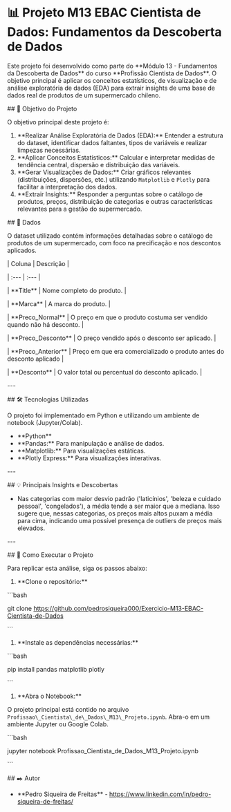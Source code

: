 ﻿# 📊 Projeto M13 EBAC Cientista de Dados: Fundamentos da Descoberta de Dados

Este projeto foi desenvolvido como parte do \*\*Módulo 13 - Fundamentos da Descoberta de Dados\*\* do curso \*\*Profissão Cientista de Dados\*\*. O objetivo principal é aplicar os conceitos estatísticos, de visualização e de análise exploratória de dados (EDA) para extrair insights de uma base de dados real de produtos de um supermercado chileno.

\## 🎯 Objetivo do Projeto

O objetivo principal deste projeto é:

1. \*\*Realizar Análise Exploratória de Dados (EDA):\*\* Entender a estrutura do dataset, identificar dados faltantes, tipos de variáveis e realizar limpezas necessárias.
1. \*\*Aplicar Conceitos Estatísticos:\*\* Calcular e interpretar medidas de tendência central, dispersão e distribuição das variáveis.
1. \*\*Gerar Visualizações de Dados:\*\* Criar gráficos relevantes (distribuições, dispersões, etc.) utilizando `Matplotlib` e `Plotly` para facilitar a interpretação dos dados.
1. \*\*Extrair Insights:\*\* Responder a perguntas sobre o catálogo de produtos, preços, distribuição de categorias e outras características relevantes para a gestão do supermercado.

\## 💾 Dados

O dataset utilizado contém informações detalhadas sobre o catálogo de produtos de um supermercado, com foco na precificação e nos descontos aplicados.

| Coluna | Descrição |

\| :--- | :--- |

| \*\*Title\*\* | Nome completo do produto. |

| \*\*Marca\*\* | A marca do produto. |

| \*\*Preco\_Normal\*\* | O preço em que o produto costuma ser vendido quando não há desconto. |

| \*\*Preco\_Desconto\*\* | O preço vendido após o desconto ser aplicado. |

| \*\*Preco\_Anterior\*\* | Preço em que era comercializado o produto antes do desconto aplicado |

| \*\*Desconto\*\* | O valor total ou percentual do desconto aplicado. |

\---

\## 🛠 Tecnologias Utilizadas

O projeto foi implementado em Python e utilizando um ambiente de notebook (Jupyter/Colab).

* \*\*Python\*\*
* \*\*Pandas:\*\* Para manipulação e análise de dados.
* \*\*Matplotlib:\*\* Para visualizações estáticas.
* \*\*Plotly Express:\*\* Para visualizações interativas.

\---

\## 💡 Principais Insights e Descobertas

* Nas categorias com maior desvio padrão ('laticínios', 'beleza e cuidado pessoal', 'congelados'), a média tende a ser maior que a mediana. Isso sugere que, nessas categorias, os preços mais altos puxam a média para cima, indicando uma possível presença de outliers de preços mais elevados.

\---

\## 🚀 Como Executar o Projeto

Para replicar esta análise, siga os passos abaixo:

1. \*\*Clone o repositório:\*\*

\```bash

git clone https://github.com/pedrosiqueira000/Exercicio-M13-EBAC-Cientista-de-Dados

\```

1. \*\*Instale as dependências necessárias:\*\*

\```bash

pip install pandas matplotlib plotly

\```

1. \*\*Abra o Notebook:\*\*

O projeto principal está contido no arquivo `Profissao\_Cientista\_de\_Dados\_M13\_Projeto.ipynb`. Abra-o em um ambiente Jupyter ou Google Colab.

\```bash

jupyter notebook Profissao\_Cientista\_de\_Dados\_M13\_Projeto.ipynb

\```

\## ✒️ Autor

* \*\*Pedro Siqueira de Freitas\*\* - https://www.linkedin.com/in/pedro-siqueira-de-freitas/


